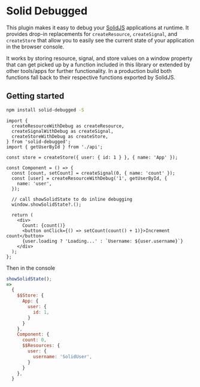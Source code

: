 # Solid Debugged

This plugin makes it easy to debug your [SolidJS](https://www.solidjs.com/) applications at runtime. It provides drop-in replacements for `createResource`, `createSignal`, and `createStore` that allow you to easily see the current state of your application in the browser console.

It works by storing resource, signal, and store values on a window property that can get picked up by a function included in this library or extended by other tools/apps for further functionality. In a production build both functions fall back to their respective functions exported by SolidJS.

## Getting started

```bash
npm install solid-debugged -S
```

```tsx
import {
  createResourceWithDebug as createResource,
  createSignalWithDebug as createSignal,
  createStoreWithDebug as createStore,
} from 'solid-debugged';
import { getUserById } from './api';

const store = createStore({ user: { id: 1 } }, { name: 'App' });

const Component = () => {
  const [count, setCount] = createSignal(0, { name: 'count' });
  const [user] = createResourceWithDebug('1', getUserById, {
    name: 'user',
  });

  // call showSolidState to do inline debugging
  window.showSolidState?.();

  return (
    <div>
      Count: {count()}
      <button onClick={() => setCount(count() + 1)}>Increment count</button>
      {user.loading ? 'Loading...' : `Username: ${user.username}`}
    </div>
  );
};
```

Then in the console

```javascript
showSolidState();
=>
  {
    $$Store: {
      App: {
        user: {
          id: 1,
        }
      }
    },
    Component: {
      count: 0,
      $$Resources: {
        user: {
          username: 'SolidUser',
        }
      }
    },
  }
```
